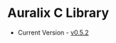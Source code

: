 # Auralix C Library
- Current Version - [v0.5.2](https://github.com/auralix/alx-202-af-10-1-auralix-c-lib/tree/v0.5.2)
